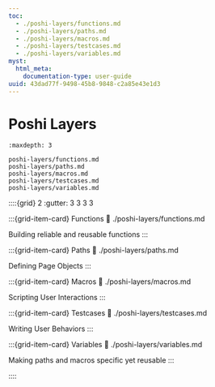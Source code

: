 ```yaml
---
toc:
  - ./poshi-layers/functions.md
  - ./poshi-layers/paths.md
  - ./poshi-layers/macros.md
  - ./poshi-layers/testcases.md
  - ./poshi-layers/variables.md
myst:
  html_meta:
    documentation-type: user-guide
uuid: 43dad77f-9498-45b8-9848-c2a85e43e1d3
---
```


# Poshi Layers

```{toctree}
:maxdepth: 3

poshi-layers/functions.md
poshi-layers/paths.md
poshi-layers/macros.md
poshi-layers/testcases.md
poshi-layers/variables.md
```

::::{grid} 2
:gutter: 3 3 3 3

:::{grid-item-card} Functions
:link: ./poshi-layers/functions.md

Building reliable and reusable functions
:::

:::{grid-item-card} Paths
:link: ./poshi-layers/paths.md

Defining Page Objects
:::

:::{grid-item-card} Macros
:link: ./poshi-layers/macros.md

Scripting User Interactions
:::

:::{grid-item-card} Testcases
:link: ./poshi-layers/testcases.md

Writing User Behaviors
:::

:::{grid-item-card} Variables
:link: ./poshi-layers/variables.md

Making paths and macros specific yet reusable
:::

::::
